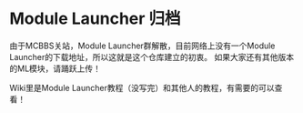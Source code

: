 # Module Launcher 归档
由于MCBBS关站，Module Launcher群解散，目前网络上没有一个Module Launcher的下载地址，所以这就是这个仓库建立的初衷。
如果大家还有其他版本的ML模块，请踊跃上传！

Wiki里是Module Launcher教程（没写完）和其他人的教程，有需要的可以查看！
